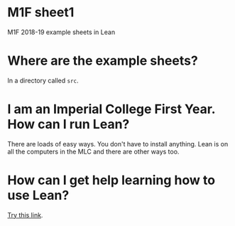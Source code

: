 # M1F sheet1
M1F 2018-19 example sheets in Lean

# Where are the example sheets?

In a directory called `src`.

# I am an Imperial College First Year. How can I run Lean?

There are loads of easy ways. You don't have to install anything. Lean is on all the computers in the MLC
and there are other ways too.

# How can I get help learning how to use Lean?

[Try this link](http://wwwf.imperial.ac.uk/~buzzard/xena/).
